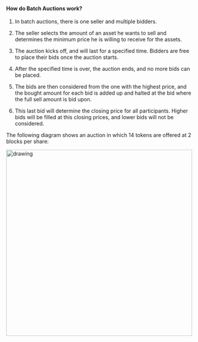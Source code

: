 #### How do Batch Auctions work?

1. In batch auctions, there is one seller and multiple bidders. 

2. The seller selects the amount of an asset he wants to sell and determines the minimum price he is willing to receive for the assets. 

3. The auction kicks off, and will last for a specified time. Bidders are free to place their bids once the auction starts.

4. After the specified time is over, the auction ends, and no more bids can be placed. 

5. The bids are then considered from the one with the highest price, and the bought amount for each bid is added up and halted at the bid where the full sell amount is bid upon.

6. This last bid will determine the closing price for all participants. Higher bids will be filled at this closing prices, and lower bids will not be considered.

The following diagram shows an auction in which 14 tokens are offered at 2 blocks per share:

<img src="/assets/Gnosis_auction_doc_diagram_GP_auction_diagram.png" alt="drawing" width="500"/>
